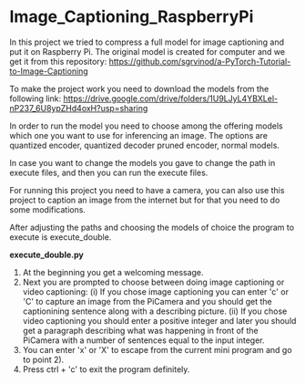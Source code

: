 # Image_Captioning_RaspberryPi
In this project we tried to compress a full model for image captioning and put it on Raspberry Pi. The original model is created for computer and we get it from 
this repository: https://github.com/sgrvinod/a-PyTorch-Tutorial-to-Image-Captioning

To make the project work you need to download the models from the following link: https://drive.google.com/drive/folders/1U9LJyL4YBXLel-nP237_6U8ypZHd4oxH?usp=sharing

In order to run the model you need to choose among the offering models which one you want to use for inferencing an image. The options are quantized encoder, quantized decoder
pruned encoder, normal models.

In case you want to change the models you gave to change the path in execute files, and then you can run the execute files.

For running this project you need to have a camera, you can also use this project to caption an image from the internet but for that you need to do some modifications.


After adjusting the paths and choosing the models of choice the program to execute is execute_double.

**execute_double.py**

1) At the beginning you get a welcoming message.
2) Next you are prompted to choose between doing image captioning or video captioning: (i) If you chose image captioning you can enter 'c' or 'C' to capture an image from the PiCamera and you should get the captionining sentence along with a describing picture. (ii) If you chose video captioning you should enter a positive integer and later you should get a paragraph describing what was happening in front of the PiCamera with a number of sentences equal to the input integer.
4) You can enter 'x' or 'X' to escape from the current mini program and go to point 2).
5) Press ctrl + 'c' to exit the program definitely.
